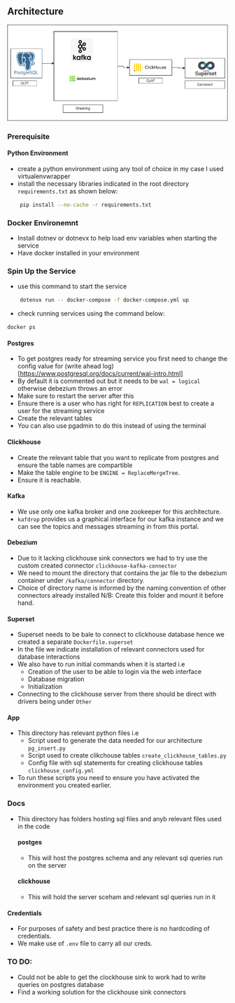 ## Architecture
 <code><img src="https://github.com/nyawanga/streaming-architecture/blob/main/docs/streaming.drawio.png?raw=true"/></code>
 
### Prerequisite
#### Python Environment
- create a python environment  using any tool of choice in my case I used virtualenvwrapper
- install the necessary libraries indicated in the root directory `requirements.txt` as shown below:
```bash
    pip install --no-cache -r requirements.txt
```

### Docker Environemnt
- Install dotnev or dotnevx to help load env variables when starting the service
- Have docker installed in your environment

### Spin Up the Service
- use this command to start the service
```bash
    dotenvx run -- docker-compose -f docker-compose.yml up
```
- check running services using the command below:
```bash
docker ps
```

#### Postgres
- To get postgres ready for streaming service you first need to change the config value for (write ahead log)[https://www.postgresql.org/docs/current/wal-intro.html]
- By default it is commented out but it needs to be `wal = logical` otherwise debezium throws an error
- Make sure to restart the server after this
- Ensure there is a user who has right for `REPLICATION` best to create a user for the streaming service
- Create the relevant tables
- You can also use pgadmin to do this instead of using the terminal

#### Clickhouse
- Create the relevant table that you want to replicate from postgres and ensure the table names are compartible
- Make the table engine to be `ENGINE = ReplaceMergeTree`.
- Ensure it is reachable.

#### Kafka
- We use only one kafka broker and one zookeeper for this architecture.
- `kafdrop` provides us a graphical interface for our kafka instance and we can see the topics and messages streaming in from this portal.

#### Debezium
- Due to it lacking clickhouse sink connectors we had to try use the custom created connector `clickhouse-kafka-connector`
- We need to mount the directory that contains the jar file to the debezium container under `/kafka/connector` directory.
- Choice of directory name is informed by the naming convention of other connectors already installed
N/B: Create this folder and mount it before hand.

#### Superset
- Superset needs to be bale to connect to clickhouse database hence we created a separate `Dockerfile.superset`
- In the file we indicate installation of relevant connectors used for database interactions
- We also have to run initial commands when it is started i.e 
    - Creation of the user to be able to login via the web interface
    - Database migration
    - Initialization
- Connecting to the clickhouse server from there should be direct with drivers being under `Other`

#### App
- This directory has relevant python files i.e 
    - Script used to generate the data needed for our architecture `pg_insert.py`
    - Script used to create clikchouse tables `create_clickhouse_tables.py`
    - Config file with sql statements for creating clickhouse tables `clickhouse_config.yml`
- To run these scripts you need to ensure you have activated the environment you created earlier.

### Docs
- This directory has folders hosting sql files and anyb relevant files used in the code
    #### postges
    - This will host the postgres schema and any relevant sql queries run on the server

    #### clickhouse 
    - This will hold the server sceham and relevant sql queries run in it

#### Credentials
- For purposes of safety and best practice there is no hardcoding of credentials.
- We make use of `.env` file to carry all our creds.

### TO DO:
- Could not be able to get the clockhouse sink to work had to write queries on postgres database
- Find a working solution for the clickhouse sink connectors
